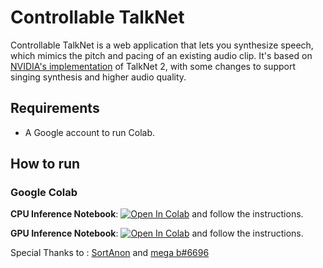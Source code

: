 # Controllable TalkNet 
Controllable TalkNet is a web application that lets you synthesize speech, 
which mimics the pitch and pacing of an existing audio clip. It's based on [NVIDIA's implementation](https://github.com/NVIDIA/NeMo)
of TalkNet 2, with some changes to support singing synthesis and higher audio quality.

## Requirements
* A Google account to run Colab.

## How to run
### Google Colab

**CPU Inference Notebook**: <a href="https://colab.research.google.com/github/justinjohn0306/ControllableTalkNet/blob/main/ControllableTalkNet(CPU).ipynb" target="_parent"><img src="https://colab.research.google.com/assets/colab-badge.svg" alt="Open In Colab"/></a> and follow the instructions.

**GPU Inference Notebook**: <a href="https://colab.research.google.com/github/justinjohn0306/ControllableTalkNet/blob/main/Ol_Controllable_TalkNet(GPU).ipynb" target="_parent"><img src="https://colab.research.google.com/assets/colab-badge.svg" alt="Open In Colab"/></a> and follow the instructions.

Special Thanks to : [SortAnon](https://github.com/SortAnon) and [mega b#6696](https://github.com/johnpaulbin)
